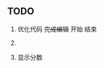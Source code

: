 <!--
 * @Author: your name
 * @Date: 2021-10-21 09:58:37
 * @LastEditTime: 2021-10-21 12:33:59
 * @LastEditors: Please set LastEditors
 * @Description: In User Settings Edit
 * @FilePath: /game-framework/break-out/README.md
-->
## TODO

1. 优化代码
   ~~完成编辑~~
   开始
   结束
2. ~~~解决编辑block 的问题,编辑之后，需要保存数据~~
3. 显示分数